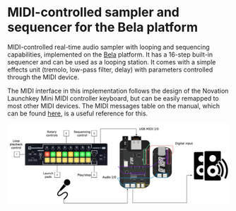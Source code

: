 # MIDI-controlled sampler and sequencer for the Bela platform

MIDI-controlled real-time audio sampler with looping and sequencing capabilities, implemented on the [Bela](bela.io) platform. It has a 16-step built-in sequencer and can be used as a looping station. It comes with a simple effects unit (tremolo, low-pass filter, delay) with parameters controlled through the MIDI device.

The MIDI interface in this implementation follows the design of the Novation Launchkey Mini MIDI controller keyboard, but can be easily remapped to most other MIDI devices. The MIDI messages table on the manual, which can be found [here](https://fael-downloads-prod.focusrite.com/customer/prod/s3fs-public/novation/downloads/6945/launchkey-mini-ug-en.pdf), is a useful reference for this.

![](https://github.com/ilaria-manco/bela-sampler/blob/master/diagram.jpg)
